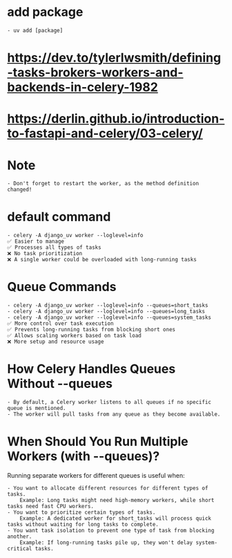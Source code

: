 # add package
    - uv add [package]

# https://dev.to/tylerlwsmith/defining-tasks-brokers-workers-and-backends-in-celery-1982
# https://derlin.github.io/introduction-to-fastapi-and-celery/03-celery/

# Note
    - Don't forget to restart the worker, as the method definition changed! 

# default command
    - celery -A django_uv worker --loglevel=info
    ✅ Easier to manage
    ✅ Processes all types of tasks
    ❌ No task prioritization
    ❌ A single worker could be overloaded with long-running tasks

# Queue Commands
    - celery -A django_uv worker --loglevel=info --queues=short_tasks
    - celery -A django_uv worker --loglevel=info --queues=long_tasks
    - celery -A django_uv worker --loglevel=info --queues=system_tasks
    ✅ More control over task execution
    ✅ Prevents long-running tasks from blocking short ones
    ✅ Allows scaling workers based on task load
    ❌ More setup and resource usage

# How Celery Handles Queues Without --queues
    - By default, a Celery worker listens to all queues if no specific queue is mentioned.
    - The worker will pull tasks from any queue as they become available.
    
# When Should You Run Multiple Workers (with --queues)?
Running separate workers for different queues is useful when:

    - You want to allocate different resources for different types of tasks.
        Example: Long tasks might need high-memory workers, while short tasks need fast CPU workers.
    - You want to prioritize certain types of tasks.
        Example: A dedicated worker for short_tasks will process quick tasks without waiting for long tasks to complete.
    - You want task isolation to prevent one type of task from blocking another.
        Example: If long-running tasks pile up, they won't delay system-critical tasks.
